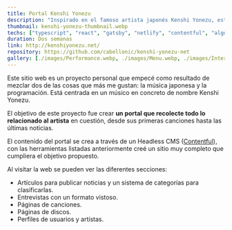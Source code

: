 ```yaml
---
title: Portal Kenshi Yonezu
description: "Inspirado en el famoso artista japonés Kenshi Yonezu, este sitio intenta recolectar y traducir todo su trabajo disponible en internet, así como las últimas noticias y entrevistas que haya hecho."
thumbnail: kenshi-yonezu-thumbnail.webp
techs: ["typescript", "react", "gatsby", "netlify", "contentful", "algolia"]
duration: Dos semanas
link: http://kenshiyonezu.net/
repository: https://github.com/cabellonic/kenshi-yonezu-net
gallery: [./images/Performance.webp, ./images/Menu.webp, ./images/Interview.webp, ./images/Discography.webp, ./images/Disk.webp, ./images/Article.webp, ./images/Song.webp, ./images/Songs.webp ]
---
```


Este sitio web es un proyecto personal que empecé como resultado de mezclar dos de las cosas que más me gustan: la música japonesa y la programación. Está centrada en un músico en concreto de nombre Kenshi Yonezu.

El objetivo de este proyecto fue crear **un portal que recolecte todo lo relacionado al artista** en cuestión, desde sus primeras canciones hasta las últimas noticias.

El contenido del portal se crea a través de un Headless CMS ([Contentful](https://www.contentful.com/)), con las herramientas listadas anteriormente creé un sitio muy completo que cumpliera el objetivo propuesto.  

Al visitar la web se pueden ver las diferentes secciones:
- Artículos para publicar noticias y un sistema de categorías para clasificarlas.
- Entrevistas con un formato vistoso.
- Páginas de canciones.
- Páginas de discos.
- Perfiles de usuarios y artístas.